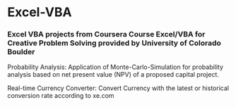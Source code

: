 # Excel-VBA
### Excel VBA projects from Coursera Course Excel/VBA for Creative Problem Solving provided by University of Colorado Boulder


Probability Analysis: Application of Monte-Carlo-Simulation for probability analysis based on net present value (NPV) of a proposed capital project.

Real-time Currency Converter: Convert Currency with the latest or historical conversion rate according to xe.com
